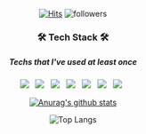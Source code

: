 <!--
## 👋 Welcome tennto's github &nbsp;&nbsp;
-->    
 
   <div align=center>
	
  [![Hits](https://hits.seeyoufarm.com/api/count/incr/badge.svg?url=https%3A%2F%2Fgithub.com%2Ftennto&count_bg=%235C6BC0&title_bg=%23B8BEEF&icon=smugmug.svg&icon_color=%23000000&title=hits&edge_flat=true)](https://hits.seeyoufarm.com)
  ![followers](https://img.shields.io/github/followers/tennto?style=social)
	
  </div>

<h3 align="center"><b>🛠 Tech Stack 🛠</b><br></h3>
<h5 align="center">Techs that I've used at least once</h5>
<p align="center"> 
  <img src="https://img.shields.io/badge/git-F05032?style=for-the-badge&logo=git&logoColor=white"></a> &nbsp 
  <img src="https://img.shields.io/badge/github-181717?style=for-the-badge&logo=github&logoColor=white"></a> &nbsp 
  <img src="https://img.shields.io/badge/C-A8B9CC?style=for-the-badge&logo=c&logoColor=white"/></a> &nbsp 
  <img src="https://img.shields.io/badge/C++-00599C?style=for-the-badge&logo=c%2B%2B&logoColor=white"/></a> &nbsp 
  <img src="https://img.shields.io/badge/Kotlin-7F52FF?style=for-the-badge&logo=Kotlin&logoColor=white"/></a> &nbsp
  <img src="https://img.shields.io/badge/Android-3DDC84?style=for-the-badge&logo=Android&logoColor=white"/></a> &nbsp
  <img src="https://img.shields.io/badge/Android Studio-3DDC84?style=for-the-badge&logo=Android Studio&logoColor=white"/></a> &nbsp

<br>

<div align=center>
	
  [![Anurag's github stats](https://github-readme-stats.vercel.app/api?username=tennto&show_icons=true&theme=graywhite)](https://github.com/tennto/github-readme-stats)
	
  ![Top Langs](https://github-readme-stats.vercel.app/api/top-langs/?username=tennto&layout=compact)
	
  </div>
<!--
[![solved.ac tier](http://mazassumnida.wtf/api/v2/generate_badge?boj=lizze1221)](https://solved.ac/lizze1221)
![ahra1221's Top Langs](https://github-readme-stats.vercel.app/api/top-langs?username=ahra1221&layout=compact&theme=graywhite)
<br>

👑 BOJ Tier <br><br>


[![solved.ac tier](http://mazassumnida.wtf/api/v2/generate_badge?boj=lizze1221)](https://solved.ac/lizze1221)
 -->
<!--
**ahra1221/ahra1221** is a ✨ _special_ ✨ repository because its `README.md` (this file) appears on your GitHub profile.

Here are some ideas to get you started:

- 🔭 I’m currently working on ...
- 🌱 I’m currently learning ...
- 👯 I’m looking to collaborate on ...
- 🤔 I’m looking for help with ...
- 💬 Ask me about ...
- 📫 How to reach me: ...
- 😄 Pronouns: ...
- ⚡ Fun fact: ...
-->
